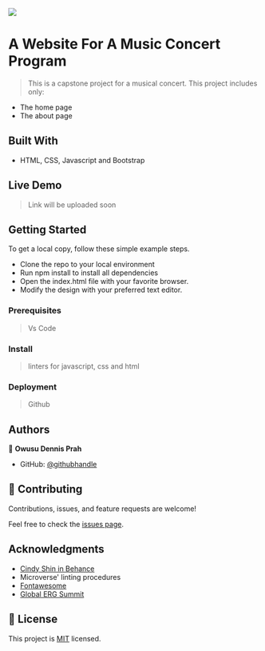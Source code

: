 ![](https://img.shields.io/badge/Microverse-blueviolet)

# A Website For A Music Concert Program

> This is a capstone project for a musical concert.
> This project includes only:
- The home page
- The about page


## Built With

- HTML, CSS, Javascript and Bootstrap


## Live Demo
> Link will be uploaded soon

## Getting Started

To get a local copy, follow these simple example steps.

- Clone the repo to your local environment
- Run npm install to install all dependencies
- Open the index.html file with your favorite browser.
- Modify the design with your preferred text editor.

### Prerequisites
> Vs Code

### Install
> linters for javascript, css and html

### Deployment

> Github

## Authors

👤 **Owusu Dennis Prah**

- GitHub: [@githubhandle](https://github.com/til2to)

## 🤝 Contributing

Contributions, issues, and feature requests are welcome!

Feel free to check the [issues page](../../issues/).

## Acknowledgments

- [Cindy Shin in Behance](https://www.behance.net/adagio07)
- Microverse' linting procedures
- [Fontawesome](https://fontawesome.com/icons)
- [Global ERG Summit](https://globalergsummit.com/)

## 📝 License

This project is [MIT](./LICENSE) licensed.
